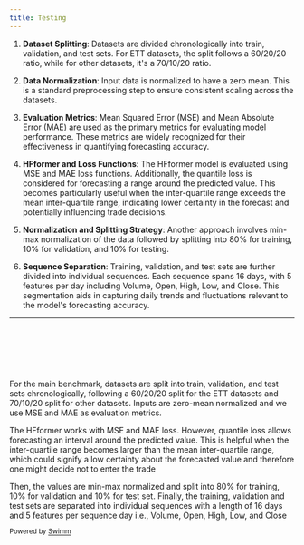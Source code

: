 ```yaml
---
title: Testing
---
```

1. **Dataset Splitting**: Datasets are divided chronologically into train, validation, and test sets. For ETT datasets, the split follows a 60/20/20 ratio, while for other datasets, it's a 70/10/20 ratio.

2. **Data Normalization**: Input data is normalized to have a zero mean. This is a standard preprocessing step to ensure consistent scaling across the datasets.

3. **Evaluation Metrics**: Mean Squared Error (MSE) and Mean Absolute Error (MAE) are used as the primary metrics for evaluating model performance. These metrics are widely recognized for their effectiveness in quantifying forecasting accuracy.

4. **HFformer and Loss Functions**: The HFformer model is evaluated using MSE and MAE loss functions. Additionally, the quantile loss is considered for forecasting a range around the predicted value. This becomes particularly useful when the inter-quartile range exceeds the mean inter-quartile range, indicating lower certainty in the forecast and potentially influencing trade decisions.

5. **Normalization and Splitting Strategy**: Another approach involves min-max normalization of the data followed by splitting into 80% for training, 10% for validation, and 10% for testing.

6. **Sequence Separation**: Training, validation, and test sets are further divided into individual sequences. Each sequence spans 16 days, with 5 features per day including Volume, Open, High, Low, and Close. This segmentation aids in capturing daily trends and fluctuations relevant to the model's forecasting accuracy.

---

&nbsp;

&nbsp;

&nbsp;

For the main benchmark, datasets are split into train, validation, and test sets chronologically, following a 60/20/20 split for the ETT datasets and 70/10/20 split for other datasets. Inputs are zero-mean normalized and we use MSE and MAE as evaluation metrics.

The HFformer works with MSE and MAE loss. However, quantile loss allows forecasting an interval around the predicted value. This is helpful when the inter-quartile range becomes larger than the mean inter-quartile range, which could signify a low certainty about the forecasted value and therefore one might decide not to enter the trade

Then, the values are min-max normalized and split into 80% for training, 10% for validation and 10% for test set. Finally, the training, validation and test sets are separated into individual sequences with a length of 16 days and 5 features per sequence day i.e., Volume, Open, High, Low, and Close&nbsp;

<SwmMeta version="3.0.0" repo-id="Z2l0aHViJTNBJTNBQ1M0Nzk2JTNBJTNBQWxleFQxNDM=" repo-name="CS4796"><sup>Powered by [Swimm](https://app.swimm.io/)</sup></SwmMeta>
